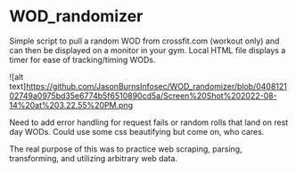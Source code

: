 # WOD_randomizer
Simple script to pull a random WOD from crossfit.com (workout only) and can then be displayed on a monitor in your gym. Local HTML file displays a timer for ease of tracking/timing WODs. 

![alt text]https://github.com/JasonBurnsInfosec/WOD_randomizer/blob/040812102749a0975bd35e6774b5f6510890cd5a/Screen%20Shot%202022-08-14%20at%203.22.55%20PM.png

Need to add error handling for request fails or random rolls that land on rest day WODs. Could use some css beautifying but come on, who cares. 

The real purpose of this was to practice web scraping, parsing, transforming, and utilizing arbitrary web data. 
